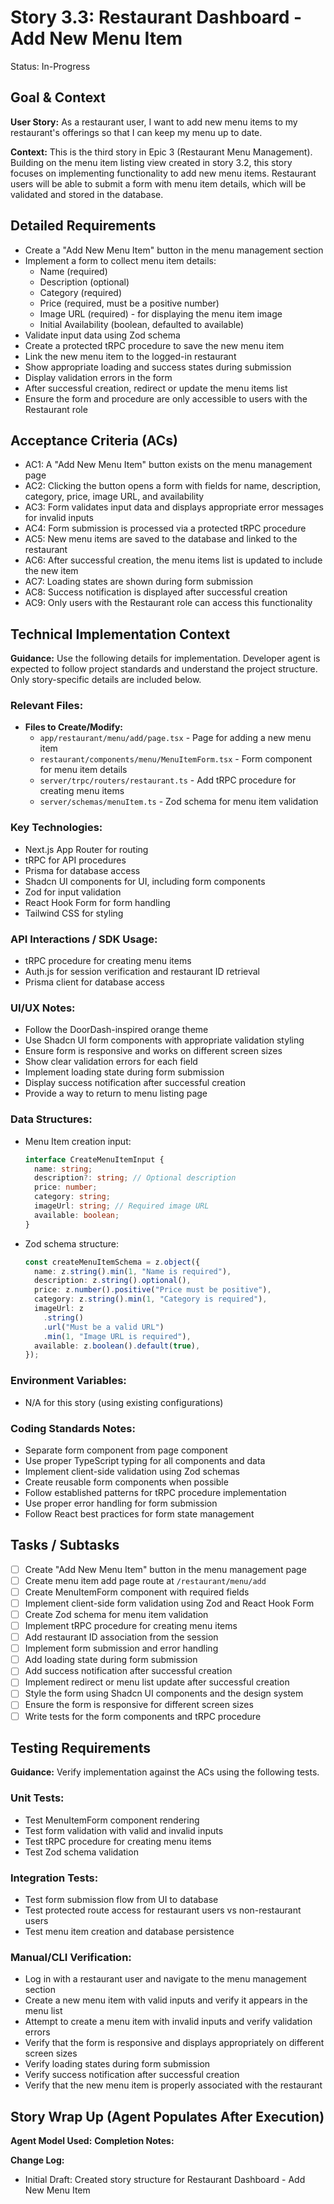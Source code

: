 # Story 3.3: Restaurant Dashboard - Add New Menu Item

Status: In-Progress

## Goal & Context

**User Story:** As a restaurant user, I want to add new menu items to my restaurant's offerings so that I can keep my menu up to date.

**Context:** This is the third story in Epic 3 (Restaurant Menu Management). Building on the menu item listing view created in story 3.2, this story focuses on implementing functionality to add new menu items. Restaurant users will be able to submit a form with menu item details, which will be validated and stored in the database.

## Detailed Requirements

- Create a "Add New Menu Item" button in the menu management section
- Implement a form to collect menu item details:
  - Name (required)
  - Description (optional)
  - Category (required)
  - Price (required, must be a positive number)
  - Image URL (required) - for displaying the menu item image
  - Initial Availability (boolean, defaulted to available)
- Validate input data using Zod schema
- Create a protected tRPC procedure to save the new menu item
- Link the new menu item to the logged-in restaurant
- Show appropriate loading and success states during submission
- Display validation errors in the form
- After successful creation, redirect or update the menu items list
- Ensure the form and procedure are only accessible to users with the Restaurant role

## Acceptance Criteria (ACs)

- AC1: A "Add New Menu Item" button exists on the menu management page
- AC2: Clicking the button opens a form with fields for name, description, category, price, image URL, and availability
- AC3: Form validates input data and displays appropriate error messages for invalid inputs
- AC4: Form submission is processed via a protected tRPC procedure
- AC5: New menu items are saved to the database and linked to the restaurant
- AC6: After successful creation, the menu items list is updated to include the new item
- AC7: Loading states are shown during form submission
- AC8: Success notification is displayed after successful creation
- AC9: Only users with the Restaurant role can access this functionality

## Technical Implementation Context

**Guidance:** Use the following details for implementation. Developer agent is expected to follow project standards and understand the project structure. Only story-specific details are included below.

### Relevant Files:

- **Files to Create/Modify:**
  - `app/restaurant/menu/add/page.tsx` - Page for adding a new menu item
  - `restaurant/components/menu/MenuItemForm.tsx` - Form component for menu item details
  - `server/trpc/routers/restaurant.ts` - Add tRPC procedure for creating menu items
  - `server/schemas/menuItem.ts` - Zod schema for menu item validation

### Key Technologies:

- Next.js App Router for routing
- tRPC for API procedures
- Prisma for database access
- Shadcn UI components for UI, including form components
- Zod for input validation
- React Hook Form for form handling
- Tailwind CSS for styling

### API Interactions / SDK Usage:

- tRPC procedure for creating menu items
- Auth.js for session verification and restaurant ID retrieval
- Prisma client for database access

### UI/UX Notes:

- Follow the DoorDash-inspired orange theme
- Use Shadcn UI form components with appropriate validation styling
- Ensure form is responsive and works on different screen sizes
- Show clear validation errors for each field
- Implement loading state during form submission
- Display success notification after successful creation
- Provide a way to return to menu listing page

### Data Structures:

- Menu Item creation input:

  ```typescript
  interface CreateMenuItemInput {
    name: string;
    description?: string; // Optional description
    price: number;
    category: string;
    imageUrl: string; // Required image URL
    available: boolean;
  }
  ```

- Zod schema structure:
  ```typescript
  const createMenuItemSchema = z.object({
    name: z.string().min(1, "Name is required"),
    description: z.string().optional(),
    price: z.number().positive("Price must be positive"),
    category: z.string().min(1, "Category is required"),
    imageUrl: z
      .string()
      .url("Must be a valid URL")
      .min(1, "Image URL is required"),
    available: z.boolean().default(true),
  });
  ```

### Environment Variables:

- N/A for this story (using existing configurations)

### Coding Standards Notes:

- Separate form component from page component
- Use proper TypeScript typing for all components and data
- Implement client-side validation using Zod schemas
- Create reusable form components when possible
- Follow established patterns for tRPC procedure implementation
- Use proper error handling for form submission
- Follow React best practices for form state management

## Tasks / Subtasks

- [ ] Create "Add New Menu Item" button in the menu management page
- [ ] Create menu item add page route at `/restaurant/menu/add`
- [ ] Create MenuItemForm component with required fields
- [ ] Implement client-side form validation using Zod and React Hook Form
- [ ] Create Zod schema for menu item validation
- [ ] Implement tRPC procedure for creating menu items
- [ ] Add restaurant ID association from the session
- [ ] Implement form submission and error handling
- [ ] Add loading state during form submission
- [ ] Add success notification after successful creation
- [ ] Implement redirect or menu list update after successful creation
- [ ] Style the form using Shadcn UI components and the design system
- [ ] Ensure the form is responsive for different screen sizes
- [ ] Write tests for the form components and tRPC procedure

## Testing Requirements

**Guidance:** Verify implementation against the ACs using the following tests.

### Unit Tests:

- Test MenuItemForm component rendering
- Test form validation with valid and invalid inputs
- Test tRPC procedure for creating menu items
- Test Zod schema validation

### Integration Tests:

- Test form submission flow from UI to database
- Test protected route access for restaurant users vs non-restaurant users
- Test menu item creation and database persistence

### Manual/CLI Verification:

- Log in with a restaurant user and navigate to the menu management section
- Create a new menu item with valid inputs and verify it appears in the menu list
- Attempt to create a menu item with invalid inputs and verify validation errors
- Verify that the form is responsive and displays appropriately on different screen sizes
- Verify loading states during form submission
- Verify success notification after successful creation
- Verify that the new menu item is properly associated with the restaurant

## Story Wrap Up (Agent Populates After Execution)

**Agent Model Used:**
**Completion Notes:**

**Change Log:**

- Initial Draft: Created story structure for Restaurant Dashboard - Add New Menu Item
